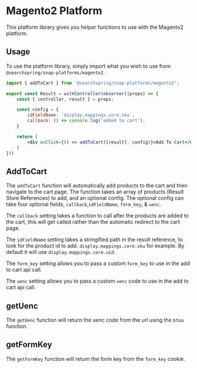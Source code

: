 # Magento2 Platform
This platform library gives you helper functions to use with the Magento2 platform. 


## Usage 
To use the platform library, simply import what you wish to use from `@searchspring/snap-platforms/magento2`.

```jsx
import { addToCart } from '@searchspring/snap-platforms/magento2';

export const Result = withController(observer((props) => {
	const { controller, result } = props;

    const config = {
        idFieldName: `display.mappings.core.sku`,
        callback: () => console.log('added to cart'),
    }

    return (
        <div onClick={() => addToCart([result], config)}>Add To Cart</div>
    )
}))
```

## AddToCart
The `addToCart` function will automatically add products to the cart and then navigate to the cart page. The function takes an array of products (Result Store References) to add, and an optional config. The optional config can take four optional fields, `callback`,`idFieldName`, `form_key`, & `uenc`.

The `callback` setting takes a function to call after the products are added to the cart, this will get called rather than the automatic redirect to the cart page. 

The `idFieldName` setting takes a stringified path in the result reference, to look for the product id to add. `display.mappings.core.sku` for example. By default it will use `display.mappings.core.uid`.

The `form_key` setting allows you to pass a custom `form_key` to use in the add to cart api call. 

The `uenc` setting allows you to pass a custom `uenc` code to use in the add to cart api call. 

## getUenc 
The `getUenc` function will return the uenc code from the url using the `btoa` function.

## getFormKey
The `getFormKey` function will return the form key from the `form_key` cookie.